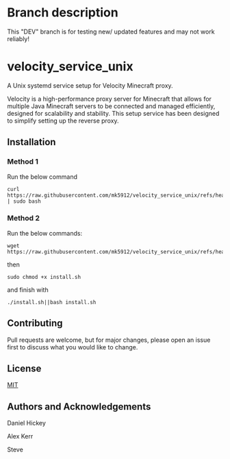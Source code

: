 # Branch description
This "DEV" branch is for testing new/ updated features and may not work reliably!

# velocity_service_unix
A Unix systemd service setup for Velocity Minecraft proxy.

Velocity is a high-performance proxy server for Minecraft that allows for multiple Java Minecraft servers to be connected and managed 
efficiently, designed for scalability and stability. This setup service has been designed to simplify setting up the reverse proxy.


## Installation

### Method 1
Run the below command

   ```
   curl https://raw.githubusercontent.com/mk5912/velocity_service_unix/refs/heads/DEV/scripts/install.sh | sudo bash
   ```
  

### Method 2
Run the below commands:   

   ``` 
   wget https://raw.githubusercontent.com/mk5912/velocity_service_unix/refs/heads/DEV/scripts/install.sh
   ```
then
   ```
   sudo chmod +x install.sh
   ```
and finish with
   ```
   ./install.sh||bash install.sh
   ```

  
## Contributing

Pull requests are welcome, but for major changes, please open an issue first to discuss what you would like to change.


## License
[MIT](https://github.com/mk5912/velocity_service_unix/blob/main/LICENSE.txt)



## Authors and Acknowledgements
Daniel Hickey

Alex Kerr

Steve
